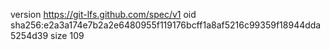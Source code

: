 version https://git-lfs.github.com/spec/v1
oid sha256:e2a3a174e7b2a2e6480955f119176bcff1a8af5216c99359f18944dda5254d39
size 109
